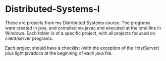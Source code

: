 # Distributed-Systems-I

These are projects from my Distributed Systems course.  The programs were created in java, and compiled via javac and executed at the cmd line in Windows.  Each folder is of a specific project, with all projects focused on client/server programs.  

Each project should have a checklist (with the exception of the HostServer) plus light javadocs at the beginning of each java file. 
